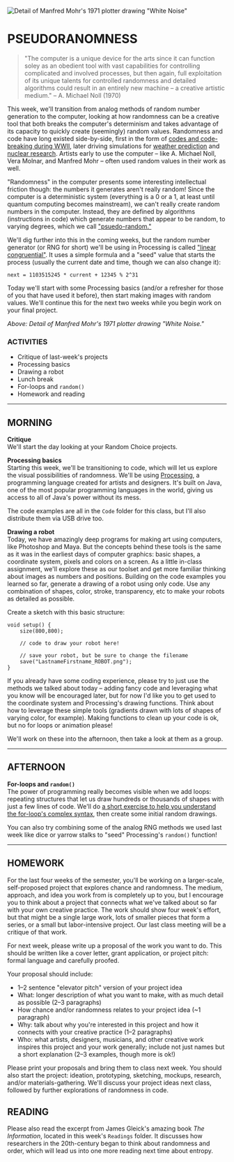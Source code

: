 ![Detail of Manfred Mohr's 1971 plotter drawing "White Noise"](https://raw.githubusercontent.com/jeffThompson/ChanceAndRandomness/master/ImagesAndMedia/Week04-Psuedorandomness/WhiteNoise_ManfredMohr_1971-detail.jpg)

# PSEUDORANOMNESS

>"The computer is a unique device for the arts since it can function soley as an obedient tool with vast capabilities for controlling complicated and involved processes, but then again, full exploitation of its unique talents for controlled randomness and detailed algorithms could result in an entirely new machine – a creative artistic medium." – A. Michael Noll (1970)

This week, we'll transition from analog methods of random number generation to the computer, looking at how randomness can be a creative tool that both breaks the computer's determinism and takes advantage of its capacity to quickly create (seemingly) random values. Randomness and code have long existed side-by-side, first in the form of [codes and code-breaking during WWII](https://en.wikipedia.org/wiki/Colossus_computer), later driving simulations for [weather prediction](https://en.wikipedia.org/wiki/Edward_Norton_Lorenz) and [nuclear research](https://en.wikipedia.org/wiki/Applications_of_randomness#Simulation). Artists early to use the computer – like A. Michael Noll, Vera Molnar, and Manfred Mohr – often used random values in their work as well.

"Randomness" in the computer presents some interesting intellectual friction though: the numbers it generates aren't really random! Since the computer is a deterministic system (everything is a 0 or a 1, at least until quantum computing becomes mainstream), we can't really create random numbers in the computer. Instead, they are defined by algorithms (instructions in code) which generate numbers that appear to be random, to varying degrees, which we call ["psuedo-random."](https://en.wikipedia.org/wiki/Pseudorandomness) 

We'll dig further into this in the coming weeks, but the random number generator (or RNG for short) we'll be using in Processing is called ["linear congruential"](https://rosettacode.org/wiki/Linear_congruential_generator). It uses a simple formula and a "seed" value that starts the process (usually the current date and time, though we can also change it):

    next = 1103515245 * current + 12345 % 2^31

Today we'll start with some Processing basics (and/or a refresher for those of you that have used it before), then start making images with random values. We'll continue this for the next two weeks while you begin work on your final project.

*Above: Detail of Manfred Mohr's 1971 plotter drawing "White Noise."*  


### ACTIVITIES  
- Critique of last-week's projects  
- Processing basics  
- Drawing a robot  
- Lunch break  
- For-loops and `random()`  
- Homework and reading  

<hr>


## MORNING  
**Critique**  
We'll start the day looking at your Random Choice projects.

**Processing basics**  
Starting this week, we'll be transitioning to code, which will let us explore the visual possibilities of randomness. We'll be using [Processing](https://www.processing.org), a programming language created for artists and designers. It's built on Java, one of the most popular programming languages in the world, giving us access to all of Java's power without its mess.

The code examples are all in the `Code` folder for this class, but I'll also distribute them via USB drive too.


**Drawing a robot**  
Today, we have amazingly deep programs for making art using computers, like Photoshop and Maya. But the concepts behind these tools is the same as it was in the earliest days of computer graphics: basic shapes, a coordinate system, pixels and colors on a screen. As a little in-class assignment, we'll explore these as our toolset and get more familiar thinking about images as numbers and positions. Building on the code examples you learned so far, generate a drawing of a robot using only code. Use any combination of shapes, color, stroke, transparency, etc to make your robots as detailed as possible.

Create a sketch with this basic structure:

    void setup() {
    	size(800,800);

    	// code to draw your robot here!

    	// save your robot, but be sure to change the filename
    	save("LastnameFirstname_ROBOT.png");
    }

If you already have some coding experience, please try to just use the methods we talked about today – adding fancy code and leveraging what you know will be encouraged later, but for now I'd like you to get used to the coordinate system and Processing's drawing functions. Think about how to leverage these simple tools (gradients drawn with lots of shapes of varying color, for example). Making functions to clean up your code is ok, but no for loops or animation please!

We'll work on these into the afternoon, then take a look at them as a group.


<hr>


## AFTERNOON  
**For-loops and `random()`**  
The power of programming really becomes visible when we add loops: repeating structures that let us draw hundreds or thousands of shapes with just a few lines of code. We'll do [a short exercise to help you understand the for-loop's complex syntax](https://github.com/jeffThompson/ChanceAndRandomness/tree/master/Resources/HumanLoop), then create some initial random drawings.

You can also try combining some of the analog RNG methods we used last week like dice or yarrow stalks to "seed" Processing's `random()` function!


<hr>


## HOMEWORK  
For the last four weeks of the semester, you'll be working on a larger-scale, self-proposed project that explores chance and randomness. The medium, approach, and idea you work from is completely up to you, but I encourage you to think about a project that connects what we've talked about so far with your own creative practice. The work should show four week's effort, but that might be a single large work, lots of smaller pieces that form a series, or a small but labor-intensive project. Our last class meeting will be a critique of that work.

For next week, please write up a proposal of the work you want to do. This should be written like a cover letter, grant application, or project pitch: formal language and carefully proofed. 

Your proposal should include:  
- 1–2 sentence "elevator pitch" version of your project idea  
- What: longer description of what you want to make, with as much detail as possible (2–3 paragraphs)  
- How chance and/or randomness relates to your project idea (\~1 paragraph)  
- Why: talk about why you're interested in this project and how it connects with your creative practice (1–2 paragraphs)  
- Who: what artists, designers, musicians, and other creative work inspires this project and your work generally; include not just names but a short explanation (2–3 examples, though more is ok!)  

Please print your proposals and bring them to class next week. You should also start the project: ideation, prototyping, sketching, mockups, research, and/or materials-gathering. We'll discuss your project ideas next class, followed by further explorations of randomness in code.


## READING  
Please also read the excerpt from James Gleick's amazing book *The Information*, located in this week's `Readings` folder. It discusses how researchers in the 20th-century began to think about randomness and order, which will lead us into one more reading next time about entropy.

